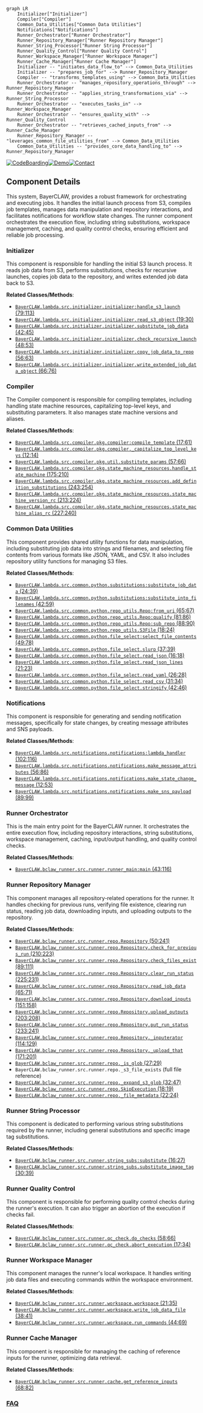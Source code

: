 ```mermaid
graph LR
    Initializer["Initializer"]
    Compiler["Compiler"]
    Common_Data_Utilities["Common Data Utilities"]
    Notifications["Notifications"]
    Runner_Orchestrator["Runner Orchestrator"]
    Runner_Repository_Manager["Runner Repository Manager"]
    Runner_String_Processor["Runner String Processor"]
    Runner_Quality_Control["Runner Quality Control"]
    Runner_Workspace_Manager["Runner Workspace Manager"]
    Runner_Cache_Manager["Runner Cache Manager"]
    Initializer -- "initiates_data_flow_to" --> Common_Data_Utilities
    Initializer -- "prepares_job_for" --> Runner_Repository_Manager
    Compiler -- "transforms_templates_using" --> Common_Data_Utilities
    Runner_Orchestrator -- "manages_repository_operations_through" --> Runner_Repository_Manager
    Runner_Orchestrator -- "applies_string_transformations_via" --> Runner_String_Processor
    Runner_Orchestrator -- "executes_tasks_in" --> Runner_Workspace_Manager
    Runner_Orchestrator -- "ensures_quality_with" --> Runner_Quality_Control
    Runner_Orchestrator -- "retrieves_cached_inputs_from" --> Runner_Cache_Manager
    Runner_Repository_Manager -- "leverages_common_file_utilities_from" --> Common_Data_Utilities
    Common_Data_Utilities -- "provides_core_data_handling_to" --> Runner_Repository_Manager
```
[![CodeBoarding](https://img.shields.io/badge/Generated%20by-CodeBoarding-9cf?style=flat-square)](https://github.com/CodeBoarding/CodeBoarding)[![Demo](https://img.shields.io/badge/Try%20our-Demo-blue?style=flat-square)](https://www.codeboarding.org/demo)[![Contact](https://img.shields.io/badge/Contact%20us%20-%20contact@codeboarding.org-lightgrey?style=flat-square)](mailto:contact@codeboarding.org)

## Component Details

This system, BayerCLAW, provides a robust framework for orchestrating and executing jobs. It handles the initial launch process from S3, compiles job templates, manages data manipulation and repository interactions, and facilitates notifications for workflow state changes. The runner component orchestrates the execution flow, including string substitutions, workspace management, caching, and quality control checks, ensuring efficient and reliable job processing.

### Initializer
This component is responsible for handling the initial S3 launch process. It reads job data from S3, performs substitutions, checks for recursive launches, copies job data to the repository, and writes extended job data back to S3.


**Related Classes/Methods**:

- <a href="https://github.com/Bayer-Group/BayerCLAW/blob/master/lambda/src/initializer/initializer.py#L79-L113" target="_blank" rel="noopener noreferrer">`BayerCLAW.lambda.src.initializer.initializer:handle_s3_launch` (79:113)</a>
- <a href="https://github.com/Bayer-Group/BayerCLAW/blob/master/lambda/src/initializer/initializer.py#L19-L30" target="_blank" rel="noopener noreferrer">`BayerCLAW.lambda.src.initializer.initializer.read_s3_object` (19:30)</a>
- <a href="https://github.com/Bayer-Group/BayerCLAW/blob/master/lambda/src/initializer/initializer.py#L42-L45" target="_blank" rel="noopener noreferrer">`BayerCLAW.lambda.src.initializer.initializer.substitute_job_data` (42:45)</a>
- <a href="https://github.com/Bayer-Group/BayerCLAW/blob/master/lambda/src/initializer/initializer.py#L48-L53" target="_blank" rel="noopener noreferrer">`BayerCLAW.lambda.src.initializer.initializer.check_recursive_launch` (48:53)</a>
- <a href="https://github.com/Bayer-Group/BayerCLAW/blob/master/lambda/src/initializer/initializer.py#L56-L63" target="_blank" rel="noopener noreferrer">`BayerCLAW.lambda.src.initializer.initializer.copy_job_data_to_repo` (56:63)</a>
- <a href="https://github.com/Bayer-Group/BayerCLAW/blob/master/lambda/src/initializer/initializer.py#L66-L76" target="_blank" rel="noopener noreferrer">`BayerCLAW.lambda.src.initializer.initializer.write_extended_job_data_object` (66:76)</a>


### Compiler
The Compiler component is responsible for compiling templates, including handling state machine resources, capitalizing top-level keys, and substituting parameters. It also manages state machine versions and aliases.


**Related Classes/Methods**:

- <a href="https://github.com/Bayer-Group/BayerCLAW/blob/master/lambda/src/compiler/pkg/compiler.py#L17-L61" target="_blank" rel="noopener noreferrer">`BayerCLAW.lambda.src.compiler.pkg.compiler:compile_template` (17:61)</a>
- <a href="https://github.com/Bayer-Group/BayerCLAW/blob/master/lambda/src/compiler/pkg/compiler.py#L12-L14" target="_blank" rel="noopener noreferrer">`BayerCLAW.lambda.src.compiler.pkg.compiler._capitalize_top_level_keys` (12:14)</a>
- <a href="https://github.com/Bayer-Group/BayerCLAW/blob/master/lambda/src/compiler/pkg/util.py#L57-L66" target="_blank" rel="noopener noreferrer">`BayerCLAW.lambda.src.compiler.pkg.util.substitute_params` (57:66)</a>
- <a href="https://github.com/Bayer-Group/BayerCLAW/blob/master/lambda/src/compiler/pkg/state_machine_resources.py#L175-L210" target="_blank" rel="noopener noreferrer">`BayerCLAW.lambda.src.compiler.pkg.state_machine_resources.handle_state_machine` (175:210)</a>
- <a href="https://github.com/Bayer-Group/BayerCLAW/blob/master/lambda/src/compiler/pkg/state_machine_resources.py#L243-L254" target="_blank" rel="noopener noreferrer">`BayerCLAW.lambda.src.compiler.pkg.state_machine_resources.add_definition_substitutions` (243:254)</a>
- <a href="https://github.com/Bayer-Group/BayerCLAW/blob/master/lambda/src/compiler/pkg/state_machine_resources.py#L213-L224" target="_blank" rel="noopener noreferrer">`BayerCLAW.lambda.src.compiler.pkg.state_machine_resources.state_machine_version_rc` (213:224)</a>
- <a href="https://github.com/Bayer-Group/BayerCLAW/blob/master/lambda/src/compiler/pkg/state_machine_resources.py#L227-L240" target="_blank" rel="noopener noreferrer">`BayerCLAW.lambda.src.compiler.pkg.state_machine_resources.state_machine_alias_rc` (227:240)</a>


### Common Data Utilities
This component provides shared utility functions for data manipulation, including substituting job data into strings and filenames, and selecting file contents from various formats like JSON, YAML, and CSV. It also includes repository utility functions for managing S3 files.


**Related Classes/Methods**:

- <a href="https://github.com/Bayer-Group/BayerCLAW/blob/master/lambda/src/common/python/substitutions.py#L24-L39" target="_blank" rel="noopener noreferrer">`BayerCLAW.lambda.src.common.python.substitutions:substitute_job_data` (24:39)</a>
- <a href="https://github.com/Bayer-Group/BayerCLAW/blob/master/lambda/src/common/python/substitutions.py#L42-L59" target="_blank" rel="noopener noreferrer">`BayerCLAW.lambda.src.common.python.substitutions:substitute_into_filenames` (42:59)</a>
- <a href="https://github.com/Bayer-Group/BayerCLAW/blob/master/lambda/src/common/python/repo_utils.py#L65-L67" target="_blank" rel="noopener noreferrer">`BayerCLAW.lambda.src.common.python.repo_utils.Repo:from_uri` (65:67)</a>
- <a href="https://github.com/Bayer-Group/BayerCLAW/blob/master/lambda/src/common/python/repo_utils.py#L81-L86" target="_blank" rel="noopener noreferrer">`BayerCLAW.lambda.src.common.python.repo_utils.Repo:qualify` (81:86)</a>
- <a href="https://github.com/Bayer-Group/BayerCLAW/blob/master/lambda/src/common/python/repo_utils.py#L88-L90" target="_blank" rel="noopener noreferrer">`BayerCLAW.lambda.src.common.python.repo_utils.Repo:sub_repo` (88:90)</a>
- <a href="https://github.com/Bayer-Group/BayerCLAW/blob/master/lambda/src/common/python/repo_utils.py#L18-L24" target="_blank" rel="noopener noreferrer">`BayerCLAW.lambda.src.common.python.repo_utils.S3File` (18:24)</a>
- <a href="https://github.com/Bayer-Group/BayerCLAW/blob/master/lambda/src/common/python/file_select.py#L49-L78" target="_blank" rel="noopener noreferrer">`BayerCLAW.lambda.src.common.python.file_select:select_file_contents` (49:78)</a>
- <a href="https://github.com/Bayer-Group/BayerCLAW/blob/master/lambda/src/common/python/file_select.py#L37-L39" target="_blank" rel="noopener noreferrer">`BayerCLAW.lambda.src.common.python.file_select.slurp` (37:39)</a>
- <a href="https://github.com/Bayer-Group/BayerCLAW/blob/master/lambda/src/common/python/file_select.py#L16-L18" target="_blank" rel="noopener noreferrer">`BayerCLAW.lambda.src.common.python.file_select.read_json` (16:18)</a>
- <a href="https://github.com/Bayer-Group/BayerCLAW/blob/master/lambda/src/common/python/file_select.py#L21-L23" target="_blank" rel="noopener noreferrer">`BayerCLAW.lambda.src.common.python.file_select.read_json_lines` (21:23)</a>
- <a href="https://github.com/Bayer-Group/BayerCLAW/blob/master/lambda/src/common/python/file_select.py#L26-L28" target="_blank" rel="noopener noreferrer">`BayerCLAW.lambda.src.common.python.file_select.read_yaml` (26:28)</a>
- <a href="https://github.com/Bayer-Group/BayerCLAW/blob/master/lambda/src/common/python/file_select.py#L31-L34" target="_blank" rel="noopener noreferrer">`BayerCLAW.lambda.src.common.python.file_select.read_csv` (31:34)</a>
- <a href="https://github.com/Bayer-Group/BayerCLAW/blob/master/lambda/src/common/python/file_select.py#L42-L46" target="_blank" rel="noopener noreferrer">`BayerCLAW.lambda.src.common.python.file_select.stringify` (42:46)</a>


### Notifications
This component is responsible for generating and sending notification messages, specifically for state changes, by creating message attributes and SNS payloads.


**Related Classes/Methods**:

- <a href="https://github.com/Bayer-Group/BayerCLAW/blob/master/lambda/src/notifications/notifications.py#L102-L116" target="_blank" rel="noopener noreferrer">`BayerCLAW.lambda.src.notifications.notifications:lambda_handler` (102:116)</a>
- <a href="https://github.com/Bayer-Group/BayerCLAW/blob/master/lambda/src/notifications/notifications.py#L56-L86" target="_blank" rel="noopener noreferrer">`BayerCLAW.lambda.src.notifications.notifications.make_message_attributes` (56:86)</a>
- <a href="https://github.com/Bayer-Group/BayerCLAW/blob/master/lambda/src/notifications/notifications.py#L12-L53" target="_blank" rel="noopener noreferrer">`BayerCLAW.lambda.src.notifications.notifications.make_state_change_message` (12:53)</a>
- <a href="https://github.com/Bayer-Group/BayerCLAW/blob/master/lambda/src/notifications/notifications.py#L89-L99" target="_blank" rel="noopener noreferrer">`BayerCLAW.lambda.src.notifications.notifications.make_sns_payload` (89:99)</a>


### Runner Orchestrator
This is the main entry point for the BayerCLAW runner. It orchestrates the entire execution flow, including repository interactions, string substitutions, workspace management, caching, input/output handling, and quality control checks.


**Related Classes/Methods**:

- <a href="https://github.com/Bayer-Group/BayerCLAW/blob/master/bclaw_runner/src/runner/runner_main.py#L43-L116" target="_blank" rel="noopener noreferrer">`BayerCLAW.bclaw_runner.src.runner.runner_main:main` (43:116)</a>


### Runner Repository Manager
This component manages all repository-related operations for the runner. It handles checking for previous runs, verifying file existence, clearing run status, reading job data, downloading inputs, and uploading outputs to the repository.


**Related Classes/Methods**:

- <a href="https://github.com/Bayer-Group/BayerCLAW/blob/master/bclaw_runner/src/runner/repo.py#L50-L241" target="_blank" rel="noopener noreferrer">`BayerCLAW.bclaw_runner.src.runner.repo.Repository` (50:241)</a>
- <a href="https://github.com/Bayer-Group/BayerCLAW/blob/master/bclaw_runner/src/runner/repo.py#L210-L223" target="_blank" rel="noopener noreferrer">`BayerCLAW.bclaw_runner.src.runner.repo.Repository.check_for_previous_run` (210:223)</a>
- <a href="https://github.com/Bayer-Group/BayerCLAW/blob/master/bclaw_runner/src/runner/repo.py#L89-L111" target="_blank" rel="noopener noreferrer">`BayerCLAW.bclaw_runner.src.runner.repo.Repository.check_files_exist` (89:111)</a>
- <a href="https://github.com/Bayer-Group/BayerCLAW/blob/master/bclaw_runner/src/runner/repo.py#L225-L231" target="_blank" rel="noopener noreferrer">`BayerCLAW.bclaw_runner.src.runner.repo.Repository.clear_run_status` (225:231)</a>
- <a href="https://github.com/Bayer-Group/BayerCLAW/blob/master/bclaw_runner/src/runner/repo.py#L65-L71" target="_blank" rel="noopener noreferrer">`BayerCLAW.bclaw_runner.src.runner.repo.Repository.read_job_data` (65:71)</a>
- <a href="https://github.com/Bayer-Group/BayerCLAW/blob/master/bclaw_runner/src/runner/repo.py#L151-L158" target="_blank" rel="noopener noreferrer">`BayerCLAW.bclaw_runner.src.runner.repo.Repository.download_inputs` (151:158)</a>
- <a href="https://github.com/Bayer-Group/BayerCLAW/blob/master/bclaw_runner/src/runner/repo.py#L203-L208" target="_blank" rel="noopener noreferrer">`BayerCLAW.bclaw_runner.src.runner.repo.Repository.upload_outputs` (203:208)</a>
- <a href="https://github.com/Bayer-Group/BayerCLAW/blob/master/bclaw_runner/src/runner/repo.py#L233-L241" target="_blank" rel="noopener noreferrer">`BayerCLAW.bclaw_runner.src.runner.repo.Repository.put_run_status` (233:241)</a>
- <a href="https://github.com/Bayer-Group/BayerCLAW/blob/master/bclaw_runner/src/runner/repo.py#L114-L129" target="_blank" rel="noopener noreferrer">`BayerCLAW.bclaw_runner.src.runner.repo.Repository._inputerator` (114:129)</a>
- <a href="https://github.com/Bayer-Group/BayerCLAW/blob/master/bclaw_runner/src/runner/repo.py#L171-L201" target="_blank" rel="noopener noreferrer">`BayerCLAW.bclaw_runner.src.runner.repo.Repository._upload_that` (171:201)</a>
- <a href="https://github.com/Bayer-Group/BayerCLAW/blob/master/bclaw_runner/src/runner/repo.py#L27-L29" target="_blank" rel="noopener noreferrer">`BayerCLAW.bclaw_runner.src.runner.repo._is_glob` (27:29)</a>
- `BayerCLAW.bclaw_runner.src.runner.repo._s3_file_exists` (full file reference)
- <a href="https://github.com/Bayer-Group/BayerCLAW/blob/master/bclaw_runner/src/runner/repo.py#L32-L47" target="_blank" rel="noopener noreferrer">`BayerCLAW.bclaw_runner.src.runner.repo._expand_s3_glob` (32:47)</a>
- <a href="https://github.com/Bayer-Group/BayerCLAW/blob/master/bclaw_runner/src/runner/repo.py#L18-L19" target="_blank" rel="noopener noreferrer">`BayerCLAW.bclaw_runner.src.runner.repo.SkipExecution` (18:19)</a>
- <a href="https://github.com/Bayer-Group/BayerCLAW/blob/master/bclaw_runner/src/runner/repo.py#L22-L24" target="_blank" rel="noopener noreferrer">`BayerCLAW.bclaw_runner.src.runner.repo._file_metadata` (22:24)</a>


### Runner String Processor
This component is dedicated to performing various string substitutions required by the runner, including general substitutions and specific image tag substitutions.


**Related Classes/Methods**:

- <a href="https://github.com/Bayer-Group/BayerCLAW/blob/master/bclaw_runner/src/runner/string_subs.py#L16-L27" target="_blank" rel="noopener noreferrer">`BayerCLAW.bclaw_runner.src.runner.string_subs:substitute` (16:27)</a>
- <a href="https://github.com/Bayer-Group/BayerCLAW/blob/master/bclaw_runner/src/runner/string_subs.py#L30-L39" target="_blank" rel="noopener noreferrer">`BayerCLAW.bclaw_runner.src.runner.string_subs.substitute_image_tag` (30:39)</a>


### Runner Quality Control
This component is responsible for performing quality control checks during the runner's execution. It can also trigger an abortion of the execution if checks fail.


**Related Classes/Methods**:

- <a href="https://github.com/Bayer-Group/BayerCLAW/blob/master/bclaw_runner/src/runner/qc_check.py#L58-L66" target="_blank" rel="noopener noreferrer">`BayerCLAW.bclaw_runner.src.runner.qc_check.do_checks` (58:66)</a>
- <a href="https://github.com/Bayer-Group/BayerCLAW/blob/master/bclaw_runner/src/runner/qc_check.py#L17-L34" target="_blank" rel="noopener noreferrer">`BayerCLAW.bclaw_runner.src.runner.qc_check.abort_execution` (17:34)</a>


### Runner Workspace Manager
This component manages the runner's local workspace. It handles writing job data files and executing commands within the workspace environment.


**Related Classes/Methods**:

- <a href="https://github.com/Bayer-Group/BayerCLAW/blob/master/bclaw_runner/src/runner/workspace.py#L21-L35" target="_blank" rel="noopener noreferrer">`BayerCLAW.bclaw_runner.src.runner.workspace.workspace` (21:35)</a>
- <a href="https://github.com/Bayer-Group/BayerCLAW/blob/master/bclaw_runner/src/runner/workspace.py#L38-L41" target="_blank" rel="noopener noreferrer">`BayerCLAW.bclaw_runner.src.runner.workspace.write_job_data_file` (38:41)</a>
- <a href="https://github.com/Bayer-Group/BayerCLAW/blob/master/bclaw_runner/src/runner/workspace.py#L44-L69" target="_blank" rel="noopener noreferrer">`BayerCLAW.bclaw_runner.src.runner.workspace.run_commands` (44:69)</a>


### Runner Cache Manager
This component is responsible for managing the caching of reference inputs for the runner, optimizing data retrieval.


**Related Classes/Methods**:

- <a href="https://github.com/Bayer-Group/BayerCLAW/blob/master/bclaw_runner/src/runner/cache.py#L68-L82" target="_blank" rel="noopener noreferrer">`BayerCLAW.bclaw_runner.src.runner.cache.get_reference_inputs` (68:82)</a>




### [FAQ](https://github.com/CodeBoarding/GeneratedOnBoardings/tree/main?tab=readme-ov-file#faq)
